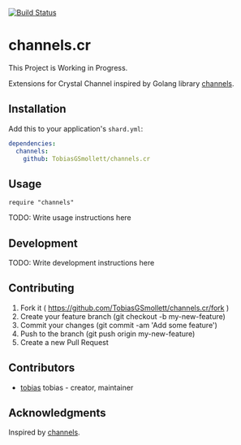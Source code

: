 [![Build Status](https://travis-ci.org/TobiasGSmollett/channels.cr.svg?branch=master)](https://travis-ci.org/TobiasGSmollett/channels.cr)

# channels.cr

This Project is Working in Progress.

Extensions for Crystal Channel inspired by Golang library [channels](https://github.com/eapache/channels).

## Installation

Add this to your application's `shard.yml`:

```yaml
dependencies:
  channels:
    github: TobiasGSmollett/channels.cr
```

## Usage

```crystal
require "channels"
```

TODO: Write usage instructions here

## Development

TODO: Write development instructions here

## Contributing

1. Fork it ( https://github.com/TobiasGSmollett/channels.cr/fork )
2. Create your feature branch (git checkout -b my-new-feature)
3. Commit your changes (git commit -am 'Add some feature')
4. Push to the branch (git push origin my-new-feature)
5. Create a new Pull Request

## Contributors

- [tobias](https://github.com/TobiasGSmollett) tobias - creator, maintainer

## Acknowledgments
Inspired by [channels](https://github.com/eapache/channels).

